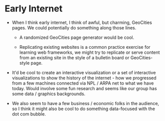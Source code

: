 # Early Internet

- When I think early internet, I think of awful, but charming, GeoCities pages. We could potentially do something along those lines.

    - A randomized GeoCities page generator would be cool. 

    - Replicating existing websites is a common practice exercise for learning web frameworks, we might try to replicate or serve content from an existing site in the style of a bulletin board or GeoCities-style page.

- It'd be cool to create an interactive visualization or a set of interactive visualizations to show the history of the internet - how we progressed from a few machines connected via NPL / ARPA net to what we have today. Would involve some fun research and seems like our group has some data / graphics backgrounds.

- We also seem to have a few business / economic folks in the audience, so I think it might also be cool to do something data-focused with the dot com bubble.